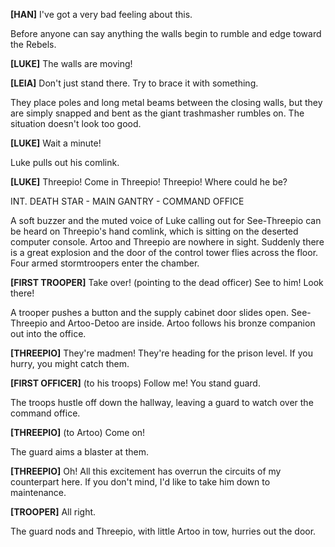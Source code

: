 **[HAN]**
I've got a very bad feeling about
this.

Before anyone can say anything the walls begin to rumble and
edge toward the Rebels.

**[LUKE]**
The walls are moving!

**[LEIA]**
Don't just stand there. Try to brace
it with something.

They place poles and long metal beams between the closing
walls, but they are simply snapped and bent as the giant
trashmasher rumbles on. The situation doesn't look too good.

**[LUKE]**
Wait a minute!

Luke pulls out his comlink.

**[LUKE]**
Threepio! Come in Threepio! Threepio!
Where could he be?

INT. DEATH STAR - MAIN GANTRY - COMMAND OFFICE

A soft buzzer and the muted voice of Luke calling out for
See-Threepio can be heard on Threepio's hand comlink, which
is sitting on the deserted computer console. Artoo and
Threepio are nowhere in sight. Suddenly there is a great
explosion and the door of the control tower flies across the
floor. Four armed stormtroopers enter the chamber.

**[FIRST TROOPER]**
Take over!
(pointing to the dead
officer)
See to him! Look there!

A trooper pushes a button and the supply cabinet door slides
open. See-Threepio and Artoo-Detoo are inside. Artoo follows
his bronze companion out into the office.

**[THREEPIO]**
They're madmen! They're heading for
the prison level. If you hurry, you
might catch them.

**[FIRST OFFICER]**
(to his troops)
Follow me! You stand guard.

The troops hustle off down the hallway, leaving a guard to
watch over the command office.

**[THREEPIO]**
(to Artoo)
Come on!

The guard aims a blaster at them.

**[THREEPIO]**
Oh! All this excitement has overrun
the circuits of my counterpart here.
If you don't mind, I'd like to take
him down to maintenance.

**[TROOPER]**
All right.

The guard nods and Threepio, with little Artoo in tow, hurries
out the door.
